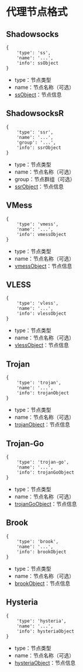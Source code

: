 # 代理节点格式

## Shadowsocks

```
{
    'type': 'ss',
    'name': '...',
    'info': ssObject
}
```

+ type：节点类型
+ name：节点名称（可选）
+ [ssObject](./ProxyObject/Shadowsocks.md)：节点信息

## ShadowsocksR

```
{
    'type': 'ssr',
    'name': '...',
    'group': '...',
    'info': ssrObject
}
```

+ type：节点类型
+ name：节点名称（可选）
+ group：节点群组（可选）
+ [ssrObject](./ProxyObject/ShadowsocksR.md)：节点信息

## VMess

```
{
    'type': 'vmess',
    'name': '...',
    'info': vmessObject
}
```

+ type：节点类型
+ name：节点名称（可选）
+ [vmessObject](./ProxyObject/VMess.md)：节点信息

## VLESS

```
{
    'type': 'vless',
    'name': '...',
    'info': vlessObject
}
```

+ type：节点类型
+ name：节点名称（可选）
+ [vlessObject](./ProxyObject/VLESS.md)：节点信息

## Trojan

```
{
    'type': 'trojan',
    'name': '...',
    'info': trojanObject
}
```

+ type：节点类型
+ name：节点名称（可选）
+ [trojanObject](./ProxyObject/Trojan.md)：节点信息

## Trojan-Go

```
{
    'type': 'trojan-go',
    'name': '...',
    'info': trojanGoObject
}
```

+ type：节点类型
+ name：节点名称（可选）
+ [trojanGoObject](./ProxyObject/TrojanGo.md)：节点信息

## Brook

```
{
    'type': 'brook',
    'name': '...',
    'info': brookObject
}
```

+ type：节点类型
+ name：节点名称（可选）
+ [brookObject](./ProxyObject/Brook.md)：节点信息

## Hysteria

```
{
    'type': 'hysteria',
    'name': '...',
    'info': hysteriaObject
}
```

+ type：节点类型
+ name：节点名称（可选）
+ [hysteriaObject](./ProxyObject/Hysteria.md)：节点信息
